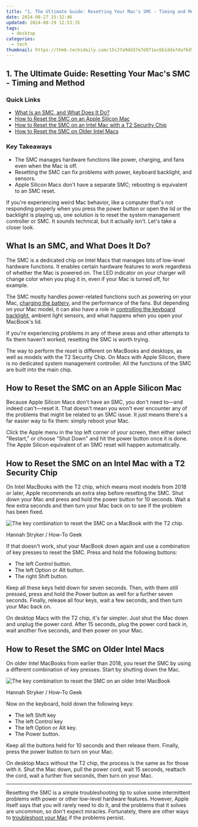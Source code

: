 ```yaml
---
title: "1. The Ultimate Guide: Resetting Your Mac's SMC - Timing and Method"
date: 2024-08-27 15:32:46
updated: 2024-08-29 12:53:35
tags:
  - desktop
categories:
  - tech
thumbnail: https://thmb.techidaily.com/15c27a9dd37e7d971ec6b1dda7daf6d5203783d6fa46bb3c8b563de8f86481fa.jpg
---
```


## 1. The Ultimate Guide: Resetting Your Mac's SMC - Timing and Method

### Quick Links

* [What Is an SMC, and What Does It Do?](https://win-dash.techidaily.com/how-to-overcome-windows-10-bluetooth-drivers-errors-with-easy-to-follow-solutions/)
* [How to Reset the SMC on an Apple Silicon Mac](https://ai-video-translation.techidaily.com/new-reaching-a-wider-audience-using-video-translation-in-tamil/)
* [How to Reset the SMC on an Intel Mac with a T2 Security Chip](https://techidaily.com/undelete-lost-messages-from-samsung-galaxy-a25-5g-by-fonelab-android-recover-messages/)
* [How to Reset the SMC on Older Intel Macs](https://youtube-data.techidaily.com/ed-profit-making-techniques-for-beauty-vloggers/)

### Key Takeaways

* The SMC manages hardware functions like power, charging, and fans even when the Mac is off.
* Resetting the SMC can fix problems with power, keyboard backlight, and sensors.
* Apple Silicon Macs don't have a separate SMC; rebooting is equivalent to an SMC reset.

 If you're experiencing weird Mac behavior, like a computer that's not responding properly when you press the power button or open the lid or the backlight is playing up, one solution is to reset the system management controller or SMC. It sounds technical, but it actually isn't. Let's take a closer look.

##  What Is an SMC, and What Does It Do?

 The SMC is a dedicated chip on Intel Macs that manages lots of low-level hardware functions. It enables certain hardware features to work regardless of whether the Mac is powered on. The LED indicator on your charger will change color when you plug it in, even if your Mac is turned off, for example.

 The SMC mostly handles power-related functions such as powering on your Mac, [charging the battery](https://extra-resources.techidaily.com/access-all-shows-seamless-apods-installation-tips/), and the performance of the fans. But depending on your Mac model, it can also have a role in [controlling the keyboard backlight](https://graphic-issues.techidaily.com/boost-performance-geforce-210-update-for-w11/), ambient light sensors, and what happens when you open your MacBook's lid.

 If you're experiencing problems in any of these areas and other attempts to fix them haven't worked, resetting the SMC is worth trying.

 The way to perform the reset is different on MacBooks and desktops, as well as models with the T2 Security Chip. On Macs with Apple Silicon, there is no dedicated system management controller. All the functions of the SMC are built into the main chip.

##  How to Reset the SMC on an Apple Silicon Mac

 Because Apple Silicon Macs don't have an SMC, you don't need to—and indeed can't—reset it. That doesn't mean you won't ever encounter any of the problems that might be related to an SMC issue. It just means there's a far easier way to fix them: simply reboot your Mac.

 Click the Apple menu in the top left corner of your screen, then either select "Restart," or choose "Shut Down" and hit the power button once it is done. The Apple Silicon equivalent of an SMC reset will happen automatically.

##  How to Reset the SMC on an Intel Mac with a T2 Security Chip

 On Intel MacBooks with the T2 chip, which means most models from 2018 or later, Apple recommends an extra step before resetting the SMC. Shut down your Mac and press and hold the power button for 10 seconds. Wait a few extra seconds and then turn your Mac back on to see if the problem has been fixed.

![The key combination to reset the SMC on a MacBook with the T2 chip.](https://static1.howtogeekimages.com/wordpress/wp-content/uploads/2024/07/the-key-combination-to-reset-the-smc-on-a-macbook-with-the-t2-chip.jpg) 

Hannah Stryker / How-To Geek

 If that doesn't work, shut your MacBook down again and use a combination of key presses to reset the SMC. Press and hold the following buttons:

* The left Control button.
* The left Option or Alt button.
* The right Shift button.

 Keep all these keys held down for seven seconds. Then, with them still pressed, press and hold the Power button as well for a further seven seconds. Finally, release all four keys, wait a few seconds, and then turn your Mac back on.

 On desktop Macs with the T2 chip, it's far simpler. Just shut the Mac down and unplug the power cord. After 15 seconds, plug the power cord back in, wait another five seconds, and then power on your Mac.

##  How to Reset the SMC on Older Intel Macs

 On older Intel MacBooks from earlier than 2018, you reset the SMC by using a different combination of key presses. Start by shutting down the Mac.

![The key combination to reset the SMC on an older Intel MacBook](https://static1.howtogeekimages.com/wordpress/wp-content/uploads/2024/07/the-key-combination-to-reset-the-smc-on-an-older-intel-macbook.jpg) 

Hannah Stryker / How-To Geek

 Now on the keyboard, hold down the following keys:

* The left Shift key
* The left Control key
* The left Option or Alt key.
* The Power button.

 Keep all the buttons held for 10 seconds and then release them. Finally, press the power button to turn on your Mac.

 On desktop Macs without the T2 chip, the process is the same as for those with it. Shut the Mac down, pull the power cord, wait 15 seconds, reattach the cord, wait a further five seconds, then turn on your Mac.

---

 Resetting the SMC is a simple troubleshooting tip to solve some intermittent problems with power or other low-level hardware features. However, Apple itself says that you will rarely need to do it, and the problems that it solves are uncommon, so don't expect miracles. Fortunately, there are other ways to [troubleshoot your Mac](https://fox-glue.techidaily.com/new-android-in-virtual-reality-streamlining-the-viewing-experience-for-2024/) if the problems persist.

<ins class="adsbygoogle"
     style="display:block"
     data-ad-format="autorelaxed"
     data-ad-client="ca-pub-7571918770474297"
     data-ad-slot="1223367746"></ins>



<ins class="adsbygoogle"
     style="display:block"
     data-ad-client="ca-pub-7571918770474297"
     data-ad-slot="8358498916"
     data-ad-format="auto"
     data-full-width-responsive="true"></ins>

